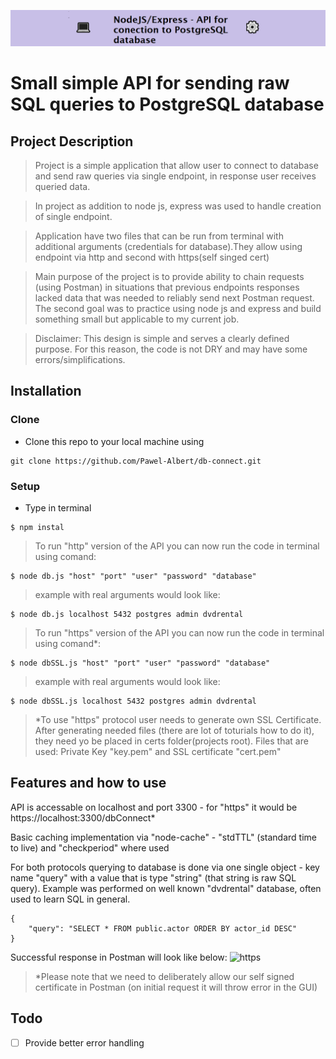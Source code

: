 ![](https://github.com/Pawel-Albert/db-connect/blob/main/%F0%9F%92%BBnodeDB%E2%9A%99%EF%B8%8F.png)

# Small simple API for sending raw SQL queries to PostgreSQL database

## Project Description

> Project is a simple application that allow user to connect to database and send raw queries via single endpoint, in response user receives queried data.

> In project as addition to node js, express was used to handle creation of single endpoint.

> Application have two files that can be run from terminal with additional arguments (credentials for database).They allow using endpoint via http and second with https(self singed cert)

> Main purpose of the project is to provide ability to chain requests (using Postman) in situations that previous endpoints responses lacked data that was needed to reliably send next Postman request.
> The second goal was to practice using node js and express and build something small but applicable to my current job.

> Disclaimer: This design is simple and serves a clearly defined purpose. For this reason, the code is not DRY and may have some errors/simplifications.

## Installation

### Clone

- Clone this repo to your local machine using

```shell
git clone https://github.com/Pawel-Albert/db-connect.git
```

### Setup

- Type in terminal

```shell
$ npm instal
```

> To run "http" version of the API you can now run the code in terminal using comand:

```shell
$ node db.js "host" "port" "user" "password" "database"
```

> example with real arguments would look like:

```shell
$ node db.js localhost 5432 postgres admin dvdrental
```

> To run "https" version of the API you can now run the code in terminal using comand\*:

```shell
$ node dbSSL.js "host" "port" "user" "password" "database"
```

> example with real arguments would look like:

```shell
$ node dbSSL.js localhost 5432 postgres admin dvdrental
```

> \*To use "https" protocol user needs to generate own SSL Certificate. After generating needed files (there are lot of toturials how to do it), they need yo be placed in certs folder(projects root). Files that are used: Private Key "key.pem" and SSL certificate "cert.pem"

## Features and how to use

API is accessable on localhost and port 3300 - for "https" it would be https://localhost:3300/dbConnect\*

Basic caching implementation via "node-cache" - "stdTTL" (standard time to live) and "checkperiod" where used

For both protocols querying to database is done via one single object - key name "query" with a value that is type "string" (that string is raw SQL query).
Example was performed on well known "dvdrental" database, often used to learn SQL in general.

```
{
    "query": "SELECT * FROM public.actor ORDER BY actor_id DESC"
}
```

Successful response in Postman will look like below:
![https](https://user-images.githubusercontent.com/112585950/211434775-04fce5a4-217d-4a03-943f-8f3dd31957b0.png)

> \*Please note that we need to deliberately allow our self signed certificate in Postman (on initial request it will throw error in the GUI)

## Todo

- [ ] Provide better error handling

